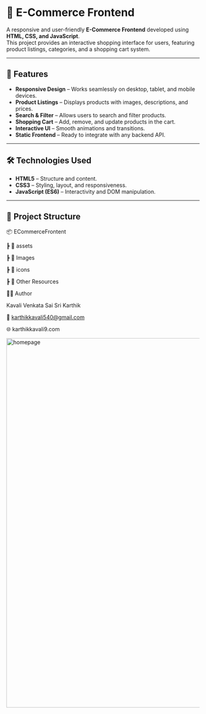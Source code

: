 # 🛒 E-Commerce Frontend

A responsive and user-friendly **E-Commerce Frontend** developed using **HTML, CSS, and JavaScript**.  
This project provides an interactive shopping interface for users, featuring product listings, categories, and a shopping cart system.

---

## 📌 Features

- **Responsive Design** – Works seamlessly on desktop, tablet, and mobile devices.
- **Product Listings** – Displays products with images, descriptions, and prices.
- **Search & Filter** – Allows users to search and filter products.
- **Shopping Cart** – Add, remove, and update products in the cart.
- **Interactive UI** – Smooth animations and transitions.
- **Static Frontend** – Ready to integrate with any backend API.

---

## 🛠️ Technologies Used

- **HTML5** – Structure and content.
- **CSS3** – Styling, layout, and responsiveness.
- **JavaScript (ES6)** – Interactivity and DOM manipulation.

---

## 📂 Project Structure

📦 ECommerceFrontent

┣ 📂 assets

┣ 📂  Images 

┣ 📂 icons

┣ 📂 Other Resources




👨‍💻 Author

Kavali Venkata Sai Sri Karthik

📧 karthikkavali540@gmail.com

🌐 karthikkavali9.com


<img width="1887" height="962" alt="homepage" src="https://github.com/user-attachments/assets/1c81c523-2165-48d2-9d18-df2023b56ee9" />


